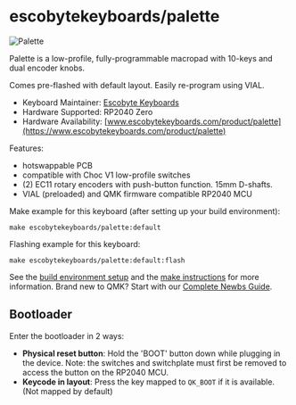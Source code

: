 # escobytekeyboards/palette

![Palette](https://www.escobytekeyboards.com/wp-content/uploads/2025/01/escobytekeyboards-palette-macropad_hero_01_900x600.jpg)

Palette is a low-profile, fully-programmable macropad with 10-keys and dual encoder knobs.

Comes pre-flashed with default layout. Easily re-program using VIAL.

* Keyboard Maintainer: [Escobyte Keyboards](https://github.com/escobytekeyboards)
* Hardware Supported: RP2040 Zero
* Hardware Availability: [www.escobytekeyboards.com/product/palette](https://www.escobytekeyboards.com/product/palette)


Features:

* hotswappable PCB
* compatible with Choc V1 low-profile switches
* (2) EC11 rotary encoders with push-button function. 15mm D-shafts.
* VIAL (preloaded) and QMK firmware compatible RP2040 MCU


Make example for this keyboard (after setting up your build environment):

    make escobytekeyboards/palette:default

Flashing example for this keyboard:

    make escobytekeyboards/palette:default:flash

See the [build environment setup](https://docs.qmk.fm/#/getting_started_build_tools) and the [make instructions](https://docs.qmk.fm/#/getting_started_make_guide) for more information. Brand new to QMK? Start with our [Complete Newbs Guide](https://docs.qmk.fm/#/newbs).

## Bootloader

Enter the bootloader in 2 ways:

* **Physical reset button**: Hold the 'BOOT' button down while plugging in the device. Note: the switches and switchplate must first be removed to access the button on the RP2040 MCU.
* **Keycode in layout**: Press the key mapped to `QK_BOOT` if it is available. (Not mapped by default)

